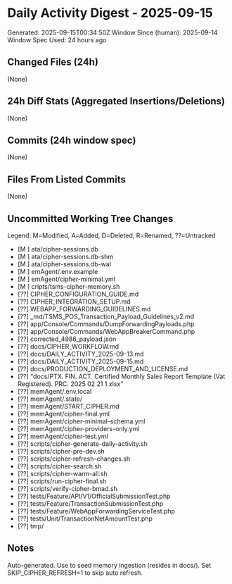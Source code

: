 # Daily Activity Digest - 2025-09-15
Generated: 2025-09-15T00:34:50Z
Window Since (human): 2025-09-14
Window Spec Used: 24 hours ago

## Changed Files (24h)
(None)

## 24h Diff Stats (Aggregated Insertions/Deletions)
(None)

## Commits (24h window spec)
(None)

## Files From Listed Commits
(None)

## Uncommitted Working Tree Changes
Legend: M=Modified, A=Added, D=Deleted, R=Renamed, ??=Untracked
- [M ] ata/cipher-sessions.db
- [M ] ata/cipher-sessions.db-shm
- [M ] ata/cipher-sessions.db-wal
- [M ] emAgent/.env.example
- [M ] emAgent/cipher-minimal.yml
- [M ] cripts/tsms-cipher-memory.sh
- [??] CIPHER_CONFIGURATION_GUIDE.md
- [??] CIPHER_INTEGRATION_SETUP.md
- [??] WEBAPP_FORWARDING_GUIDELINES.md
- [??] _md/TSMS_POS_Transaction_Payload_Guidelines_v2.md
- [??] app/Console/Commands/DumpForwardingPayloads.php
- [??] app/Console/Commands/WebAppBreakerCommand.php
- [??] corrected_4986_payload.json
- [??] docs/CIPHER_WORKFLOW.md
- [??] docs/DAILY_ACTIVITY_2025-09-13.md
- [??] docs/DAILY_ACTIVITY_2025-09-15.md
- [??] docs/PRODUCTION_DEPLOYMENT_AND_LICENSE.md
- [??] "docs/PTX. FIN. ACT. Certified Monthly Sales Report Template (Vat Registered). PRC. 2025 02 21 1.xlsx"
- [??] memAgent/.env.local
- [??] memAgent/.state/
- [??] memAgent/START_CIPHER.md
- [??] memAgent/cipher-final.yml
- [??] memAgent/cipher-minimal-schema.yml
- [??] memAgent/cipher-providers-only.yml
- [??] memAgent/cipher-test.yml
- [??] scripts/cipher-generate-daily-activity.sh
- [??] scripts/cipher-pre-dev.sh
- [??] scripts/cipher-refresh-changes.sh
- [??] scripts/cipher-search.sh
- [??] scripts/cipher-warm-all.sh
- [??] scripts/run-cipher-final.sh
- [??] scripts/verify-cipher-bmad.sh
- [??] tests/Feature/API/V1/OfficialSubmissionTest.php
- [??] tests/Feature/TransactionSubmissionTest.php
- [??] tests/Feature/WebAppForwardingServiceTest.php
- [??] tests/Unit/TransactionNetAmountTest.php
- [??] tmp/

## Notes
Auto-generated. Use to seed memory ingestion (resides in docs/). Set SKIP_CIPHER_REFRESH=1 to skip auto refresh.
